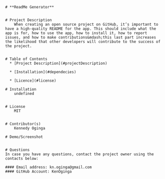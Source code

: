 
    # **ReadMe Generator**
    
       
    # Project Description
        When creating an open source project on GitHub, it’s important to have a high-quality README for the app. This should include what the app is for, how to use the app, how to install it, how to report issues, and how to make contributions&mdash;this last part increases the likelihood that other developers will contribute to the success of the project. 


    # Table of Contents
      * [Project Description](#projectDescription)

      * [Installation](#dependecies)

      * [Licence](#license)
      
    # Installation
        undefined


    # License
        MIT


    # Contributor(s)
        Kennedy Oginga

    # Demo/Screenshot
    

    # Questions
    In case you have any questions, contact the project owner using the contacts below:

    #### Email address: kn.oginga@gmail.com
    #### GitHub Account: KenOginga

    